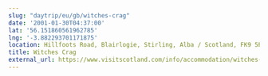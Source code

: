 ```yaml
---
slug: "daytrip/eu/gb/witches-crag"
date: '2001-01-30T04:37:00'
lat: '56.151860561962785'
lng: '-3.882293701171875'
location: Hillfoots Road, Blairlogie, Stirling, Alba / Scotland, FK9 5PJ, United Kingdom
title: Witches Crag
external_url: https://www.visitscotland.com/info/accommodation/witches-craig-caravan-camping-park-p206221
---
```



